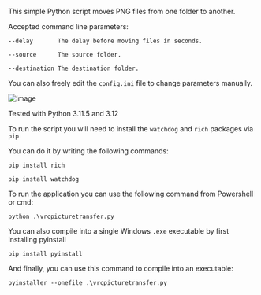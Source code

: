 This simple Python script moves PNG files from one folder to another.

Accepted command line parameters:

    --delay       The delay before moving files in seconds.
    
    --source      The source folder.
    
    --destination The destination folder.
    
You can also freely edit the `config.ini` file to change parameters manually.

![image](https://github.com/TheOkamoto/movevrcpngfile/assets/42682615/dade63b5-6d06-479c-b32e-5e2a8161c6f5)

Tested with Python 3.11.5 and 3.12

To run the script you will need to install the `watchdog` and `rich` packages via `pip`

You can do it by writing the following commands:

`pip install rich`

`pip install watchdog`

To run the application you can use the following command from Powershell or cmd:

`python .\vrcpicturetransfer.py`

You can also compile into a single Windows `.exe` executable by first installing pyinstall

`pip install pyinstall`

And finally, you can use this command to compile into an executable:

`pyinstaller --onefile .\vrcpicturetransfer.py`
